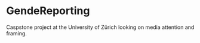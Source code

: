 # GendeReporting
Caspstone project at the University of Zürich looking on media attention and framing.
